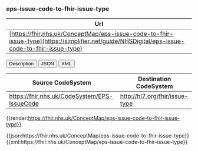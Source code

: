 ### eps-issue-code-to-fhir-issue-type


| Url |
|--
| [https://fhir.nhs.uk/ConceptMap/eps-issue-code-to-fhir-issue-type](https://simplifier.net/guide/NHSDigital/eps-issue-code-to-fhir-issue-type) | 

<div class="tab">
 <button class="tablinks active" onclick="openTab(event, 'Description')">Description</button>
  <button class="tablinks" onclick="openTab(event, 'JSON')">JSON</button>
  <button class="tablinks" onclick="openTab(event, 'XML')">XML</button>
</div>

<div id="Description" class="tabcontent" style="display:block">
<table class="regular assets">
<thead>
<tr>
<th>Source CodeSystem</th>
<th>Destination CodeSystem</th>
</tr>
</thead>
<tbody>
<tr>
<td><a href="https://fhir.nhs.uk/CodeSystem/EPS-IssueCode">https://fhir.nhs.uk/CodeSystem/EPS-IssueCode</a></td>
<td><a href="http://hl7.org/fhir/issue-type">http://hl7.org/fhir/issue-type</a></td>
</tr>
</tbody>
</table>

{{render:https://fhir.nhs.uk/ConceptMap/eps-issue-code-to-fhir-issue-type}}
</div>

<div id="JSON" class="tabcontent">
{{json:https://fhir.nhs.uk/ConceptMap/eps-issue-code-to-fhir-issue-type}}
</div>
<div id="XML" class="tabcontent">
{{xml:https://fhir.nhs.uk/ConceptMap/eps-issue-code-to-fhir-issue-type}}
</div>